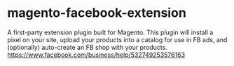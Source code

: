 # magento-facebook-extension
A first-party extension plugin built for Magento. This plugin will install a pixel on your site, upload your products into a catalog for use in FB ads, and (optionally) auto-create an FB shop with your products. https://www.facebook.com/business/help/532749253576163
